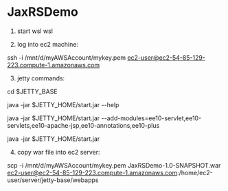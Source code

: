 # JaxRSDemo

1. start wsl
wsl

2. log into ec2 machine:

ssh -i /mnt/d/myAWSAccount/mykey.pem  ec2-user@ec2-54-85-129-223.compute-1.amazonaws.com


3. jetty commands:

cd $JETTY_BASE

java -jar $JETTY_HOME/start.jar --help

java -jar $JETTY_HOME/start.jar --add-modules=ee10-servlet,ee10-servlets,ee10-apache-jsp,ee10-annotations,ee10-plus

java -jar $JETTY_HOME/start.jar


4. copy war file into ec2 server:

scp -i /mnt/d/myAWSAccount/mykey.pem JaxRSDemo-1.0-SNAPSHOT.war ec2-user@ec2-54-85-129-223.compute-1.amazonaws.com:/home/ec2-user/server/jetty-base/webapps
